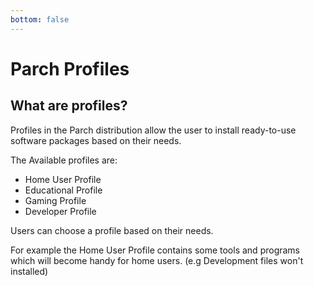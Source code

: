 ```yaml
---
bottom: false
---
```


# Parch Profiles

## What are profiles?

Profiles in the Parch distribution allow the user to install ready-to-use
software packages based on their needs.

The Available profiles are:

- Home User Profile
- Educational Profile
- Gaming Profile
- Developer Profile

Users can choose a profile based on their needs.

For example the Home User Profile contains some tools and programs which will
become handy for home users. (e.g Development files won't installed)

